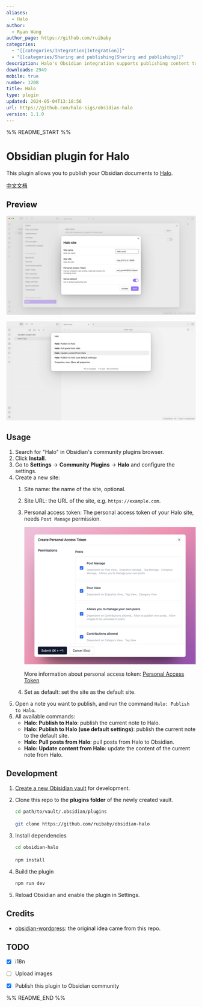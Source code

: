 ```yaml
---
aliases:
  - Halo
author:
  - Ryan Wang
author_page: https://github.com/ruibaby
categories:
  - "[[categories/Integration|Integration]]"
  - "[[categories/Sharing and publishing|Sharing and publishing]]"
description: Halo's Obsidian integration supports publishing content to Halo sites
downloads: 2949
mobile: true
number: 1208
title: Halo
type: plugin
updated: 2024-05-04T13:18:56
url: https://github.com/halo-sigs/obsidian-halo
version: 1.1.0
---
```


%% README_START %%

# Obsidian plugin for Halo

This plugin allows you to publish your Obsidian documents to [Halo](https://github.com/halo-dev/halo).

[中文文档](./README.zh-CN.md)

## Preview

![settings](https://raw.githubusercontent.com/halo-sigs/obsidian-halo/HEAD/images/settings-en.png)

![commands](https://raw.githubusercontent.com/halo-sigs/obsidian-halo/HEAD/images/commands-en.png)

## Usage

1. Search for "Halo" in Obsidian's community plugins browser.
2. Click **Install**.
3. Go to **Settings** -> **Community Plugins** -> **Halo** and configure the settings.
4. Create a new site:
   1. Site name: the name of the site, optional.
   2. Site URL: the URL of the site, e.g. `https://example.com`.
   3. Personal access token:
      The personal access token of your Halo site, needs `Post Manage` permission.

       ![PAT](https://raw.githubusercontent.com/halo-sigs/obsidian-halo/HEAD/images/pat-en.png)

       More information about personal access token: [Personal Access Token](https://docs.halo.run/user-guide/user-center#%E4%B8%AA%E4%BA%BA%E4%BB%A4%E7%89%8C)

   4. Set as default: set the site as the default site.
5. Open a note you want to publish, and run the command `Halo: Publish to Halo`.
6. All available commands:
   - **Halo: Publish to Halo**: publish the current note to Halo.
   - **Halo: Publish to Halo (use default settings)**: publish the current note to the default site.
   - **Halo: Pull posts from Halo**: pull posts from Halo to Obsidian.
   - **Halo: Update content from Halo**: update the content of the current note from Halo.

## Development

1. [Create a new Obisidian vault](https://help.obsidian.md/Getting+started/Create+a+vault) for development.
2. Clone this repo to the **plugins folder** of the newly created vault.

   ```bash
   cd path/to/vault/.obsidian/plugins

   git clone https://github.com/ruibaby/obsidian-halo
   ```

3. Install dependencies

   ```bash
   cd obsidian-halo

   npm install
   ```

4. Build the plugin

   ```bash
   npm run dev
   ```

5. Reload Obsidian and enable the plugin in Settings.

## Credits

- [obsidian-wordpress](https://github.com/devbean/obsidian-wordpress): the original idea came from this repo.

## TODO

- [x] i18n
- [ ] Upload images
- [x] Publish this plugin to Obsidian community


%% README_END %%